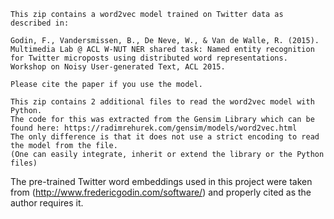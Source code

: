 ```
This zip contains a word2vec model trained on Twitter data as described in:

Godin, F., Vandersmissen, B., De Neve, W., & Van de Walle, R. (2015).
Multimedia Lab @ ACL W-NUT NER shared task: Named entity recognition for Twitter microposts using distributed word representations.
Workshop on Noisy User-generated Text, ACL 2015.

Please cite the paper if you use the model.

This zip contains 2 additional files to read the word2vec model with Python.
The code for this was extracted from the Gensim Library which can be found here: https://radimrehurek.com/gensim/models/word2vec.html
The only difference is that it does not use a strict encoding to read the model from the file.
(One can easily integrate, inherit or extend the library or the Python files)
```

The pre-trained Twitter word embeddings used in this project were taken from (http://www.fredericgodin.com/software/) 
and properly cited as the author requires it. 
